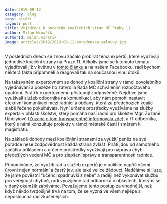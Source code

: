 ```yaml
---
date: 2019-09-12
category: blog
tags: piráti
layout: post
title: Vyjádření k poradcům koaličních stran MČ Prahy 11
author: Milan Minařík
authorId: milan.minarik
image: articles/2019/2019-09-12-poradenske-smlouvy.jpg
---
```


V posledních dnech se znovu začalo probírat téma expertů, které využívají jednotlivé koaliční strany na Praze 11. Ačkoliv jsme se k tomuto tématu vyjadřovali již v květnu v [tomto článku](https://praha11.pirati.cz/tiskove-zpravy/informace-k-odmene-poradcu/) a na našem Facebooku, rádi bychom některá fakta připomněli a reagovali tak na současnou vlnu útoků.

Na takzvaném expertovném se dohodly koaliční strany v rámci povolebního vyjednávání a posléze ho zatvrdila Rada MČ schválením rozpočtového opatření. Piráti k expertovnému přistupují zodpovědně. Nejdříve jsme využívali služeb odborníka na komunikaci, aby nám pomohl nastavit efektivní komunikaci mezi radnicí a občany, která za předchozích koalic slabě řečeno pokulhávala. Nyní určené prostředky využíváme na služby experta v oblasti školství, který pomáhá naší radní pro školství Mgr. Zuzaně Ujhelyiové ([Zuzana o tom transparentně informovala zde](https://www.facebook.com/ujhelyiovazuzana/photos/a.357373911555706/366702820622815/?type=3&theater)), a IT odborníka, který s námi konzultuje projekty v rámci městské části i směrem k magistrátu.

Na základě dohody mezi koaličními stranami za využití peněz na své poradce nese zodpovědnost každá strana zvlášť. Piráti jdou od samotného začátku příkladem a určené prostředky využívají pro nápravu chyb předešlých vedení MČ a pro zlepšení správy a transparentnosti radnice. 

Připomínáme, že využití rad a služeb expertů je v politice napříč všemi úrovni nejen normální a častý jev, ale také velice žádoucí. Neděláme si iluze, že jsme pověstní “učenci spadnuvší z nebe” a raději než vykonávat službu pro veřejnost chybně, rádi využijeme rad odborníků v oblastech, kterými se v daný okamžik zabýváme. Považujeme tento postup za vhodnější, než když někdo tvrdošijně trvá na tom, že se vyzná ve všem nejlépe a neposlouchá rad zkušenějších. 



